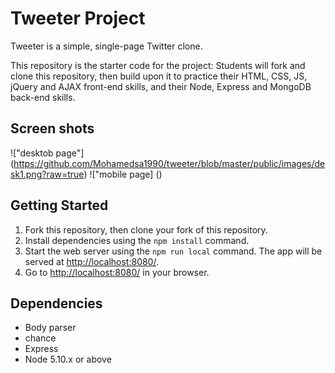 # Tweeter Project

Tweeter is a simple, single-page Twitter clone.

This repository is the starter code for the project: Students will fork and clone this repository, then build upon it to practice their HTML, CSS, JS, jQuery and AJAX front-end skills, and their Node, Express and MongoDB back-end skills.

## Screen shots
!["desktob page"] (https://github.com/Mohamedsa1990/tweeter/blob/master/public/images/desk1.png?raw=true)
!["mobile page] ()

## Getting Started

1. Fork this repository, then clone your fork of this repository.
2. Install dependencies using the `npm install` command.
3. Start the web server using the `npm run local` command. The app will be served at <http://localhost:8080/>.
4. Go to <http://localhost:8080/> in your browser.

## Dependencies
- Body parser 
- chance
- Express
- Node 5.10.x or above
